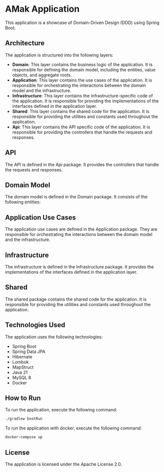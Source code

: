 # AMak Application

This application is a showcase of Domain-Driven Design (DDD) using Spring Boot.

## Architecture

The application is structured into the following layers:

- **Domain**: This layer contains the business logic of the application. It is responsible for defining the domain model, including the entities, value objects, and aggregate roots.
- **Application**: This layer contains the use cases of the application. It is responsible for orchestrating the interactions between the domain model and the infrastructure.
- **Infrastructure**: This layer contains the infrastructure-specific code of the application. It is responsible for providing the implementations of the interfaces defined in the application layer.
- **Shared**: This layer contains the shared code for the application. It is responsible for providing the utilities and constants used throughout the application.
- **Api**: This layer contains the API specific code of the application. It is responsible for providing the controllers that handle the requests and responses.

## API

The API is defined in the Api package. It provides the controllers that handle the requests and responses.

## Domain Model

The domain model is defined in the Domain package. It consists of the following entities:

## Application Use Cases

The application use cases are defined in the Application package. They are responsible for orchestrating the interactions between the domain model and the infrastructure.

## Infrastructure

The infrastructure is defined in the Infrastructure package. It provides the implementations of the interfaces defined in the application layer.

## Shared

The shared package contains the shared code for the application. It is responsible for providing the utilities and constants used throughout the application.

## Technologies Used

The application uses the following technologies:

- Spring Boot
- Spring Data JPA
- Hibernate
- Lombok
- MapStruct
- Java 21
- MySQL 8
- Docker

## How to Run

To run the application, execute the following command:

```bash
./gradlew bootRun
```

To run the application with docker, execute the following command:

```bash
docker-compose up
```

## License

The application is licensed under the Apache License 2.0.
